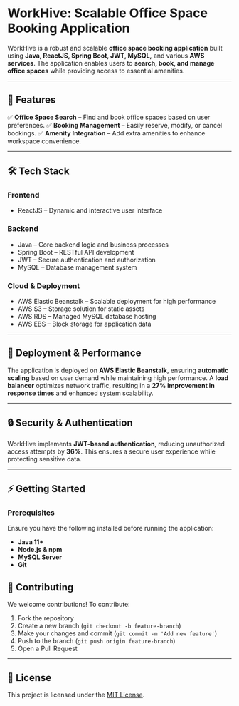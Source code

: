 # WorkHive: Scalable Office Space Booking Application

WorkHive is a robust and scalable **office space booking application** built using **Java, ReactJS, Spring Boot, JWT, MySQL,** and various **AWS services**. The application enables users to **search, book, and manage office spaces** while providing access to essential amenities.

---

## 🚀 Features

✅ **Office Space Search** – Find and book office spaces based on user preferences.
✅ **Booking Management** – Easily reserve, modify, or cancel bookings.
✅ **Amenity Integration** – Add extra amenities to enhance workspace convenience.

---

## 🛠️ Tech Stack

### **Frontend**
- ReactJS – Dynamic and interactive user interface

### **Backend**
- Java – Core backend logic and business processes
- Spring Boot – RESTful API development
- JWT – Secure authentication and authorization
- MySQL – Database management system

### **Cloud & Deployment**
- AWS Elastic Beanstalk – Scalable deployment for high performance
- AWS S3 – Storage solution for static assets
- AWS RDS – Managed MySQL database hosting
- AWS EBS – Block storage for application data

---

## 🚀 Deployment & Performance

The application is deployed on **AWS Elastic Beanstalk**, ensuring **automatic scaling** based on user demand while maintaining high performance. A **load balancer** optimizes network traffic, resulting in a **27% improvement in response times** and enhanced system scalability.

---

## 🔒 Security & Authentication

WorkHive implements **JWT-based authentication**, reducing unauthorized access attempts by **36%**. This ensures a secure user experience while protecting sensitive data.

---

## ⚡ Getting Started

### **Prerequisites**
Ensure you have the following installed before running the application:
- **Java 11+**
- **Node.js & npm**
- **MySQL Server**
- **Git**



## 🤝 Contributing
We welcome contributions! To contribute:
1. Fork the repository
2. Create a new branch (`git checkout -b feature-branch`)
3. Make your changes and commit (`git commit -m 'Add new feature'`)
4. Push to the branch (`git push origin feature-branch`)
5. Open a Pull Request

---
## 📜 License
This project is licensed under the [MIT License](LICENSE).

